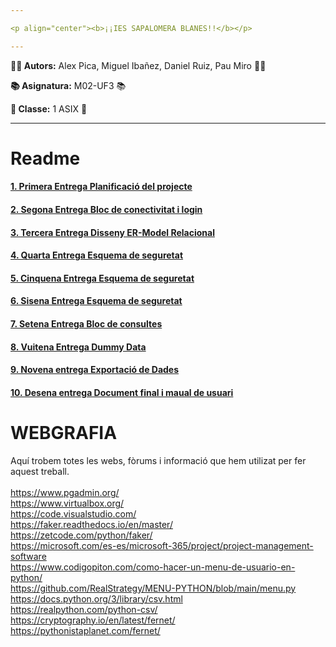 ```yaml
---

<p align="center"><b>¡¡IES SAPALOMERA BLANES!!</b></p>

---
```


**👨‍💻 Autors:** Alex Pica, Miguel Ibañez, Daniel Ruiz, Pau Miro 👨‍💻

**📚 Asignatura:** M02-UF3 📚

**🏫 Classe:** 1 ASIX 🏫

---

# Readme

#### [1.  Primera Entrega Planificació del projecte](https://github.com/Ruizzy98/Projecte-DAPM/tree/main/1.%20Primera%20Entrega%20Planificaci%C3%B3%20del%20projecte)
#### [2.  Segona Entrega Bloc de conectivitat i login](https://github.com/Ruizzy98/Projecte-DAPM/tree/main/2.%20Segona%20Entrega%20Bloc%20de%20conectivitat%20i%20login)
#### [3.  Tercera Entrega Disseny ER-Model Relacional](https://github.com/Ruizzy98/Projecte-DAPM/tree/main/3.%20Tercera%20Entrega%20Disseny%20ER-Model%20Relacional)
#### [4.  Quarta Entrega Esquema de seguretat](https://github.com/Ruizzy98/Projecte-DAPM/tree/main/4.%20Quarta%20Entrega%20Esquema%20de%20seguretat)
#### [5.  Cinquena Entrega Esquema de seguretat](https://github.com/Ruizzy98/Projecte-DAPM/tree/main/5.%20Cinquena%20Entrega%20Bloc%20de%20manteniment)
#### [6.  Sisena Entrega Esquema de seguretat](https://github.com/Ruizzy98/Projecte-DAPM/tree/main/6.%20Sisena%20Entrega%20Esquema%20d'alta%20disponibilitat)
#### [7.  Setena Entrega Bloc de consultes](https://github.com/Ruizzy98/Projecte-DAPM/tree/main/7.%20Setena%20Entrega%20Bloc%20de%20consultes)
#### [8.  Vuitena Entrega Dummy Data](https://github.com/Ruizzy98/Projecte-DAPM/tree/main/8.%20Vuitena%20Entrega%20Dummy%20Data)
#### [9.  Novena entrega Exportació de Dades](https://github.com/Ruizzy98/Projecte-DAPM/tree/main/9.%20Novena%20entrega%20Exportaci%C3%B3%20de%20Dades)
#### [10. Desena entrega Document final i maual de usuari](https://github.com/Ruizzy98/Projecte-DAPM/tree/main/10%20Desena%20entrega%20Document%20final%20i%20manual%20d'usuari)



# WEBGRAFIA
Aquí trobem totes les webs, fòrums i informació que hem utilizat per fer aquest treball. <br>
<br>
https://www.pgadmin.org/
<br>
https://www.virtualbox.org/
<br>
https://code.visualstudio.com/
<br>
https://faker.readthedocs.io/en/master/
<br>
https://zetcode.com/python/faker/
<br>
https://microsoft.com/es-es/microsoft-365/project/project-management-software
<br>
https://www.codigopiton.com/como-hacer-un-menu-de-usuario-en-python/
<br>
https://github.com/RealStrategy/MENU-PYTHON/blob/main/menu.py
<br>
https://docs.python.org/3/library/csv.html
<br>
https://realpython.com/python-csv/
<br>
https://cryptography.io/en/latest/fernet/
<br>
https://pythonistaplanet.com/fernet/

